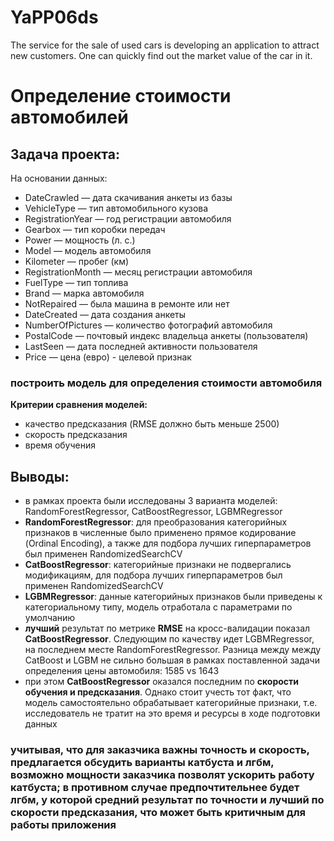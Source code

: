 # YaPP06ds
The service for the sale of used cars is developing an application to attract new customers.  One can quickly find out the market value of the car in it. 
# Определение стоимости автомобилей
## Задача проекта:
На основании данных:
* DateCrawled — дата скачивания анкеты из базы
* VehicleType — тип автомобильного кузова
* RegistrationYear — год регистрации автомобиля
* Gearbox — тип коробки передач
* Power — мощность (л. с.)
* Model — модель автомобиля
* Kilometer — пробег (км)
* RegistrationMonth — месяц регистрации автомобиля
* FuelType — тип топлива
* Brand — марка автомобиля
* NotRepaired — была машина в ремонте или нет
* DateCreated — дата создания анкеты
* NumberOfPictures — количество фотографий автомобиля
* PostalCode — почтовый индекс владельца анкеты (пользователя)
* LastSeen — дата последней активности пользователя
* Price — цена (евро) - целевой признак

### построить модель для определения стоимости автомобиля

**Критерии сравнения моделей:**

* качество предсказания (RMSE должно быть меньше 2500)
* скорость предсказания
* время обучения

## Выводы:
* в рамках проекта были исследованы 3 варианта моделей: RandomForestRegressor, CatBoostRegressor, LGBMRegressor
* **RandomForestRegressor**: для преобразования категорийных признаков в численные было применено прямое кодирование (Ordinal Encoding), а также для подбора лучших гиперпараметров был применен RandomizedSearchCV
* **CatBoostRegressor**: категорийные признаки не подвергались модификациям, для подбора лучших гиперпараметров был применен RandomizedSearchCV
* **LGBMRegressor**: данные категорийных признаков были приведены к категориальному типу, модель отработала с параметрами по умолчанию
* **лучший** результат по метрике **RMSE** на кросс-валидации показал **CatBoostRegressor**. Следующим по качеству идет LGBMRegressor, на последнем месте RandomForestRegressor. Разница между между CatBoost и LGBM не сильно большая в рамках поставленной задачи определения цены автомобиля: 1585 vs 1643
* при этом **CatBoostRegressor** оказался последним по **скорости обучения и предсказания**. Однако стоит учесть тот факт, что модель самостоятельно обрабатывает категорийные признаки, т.е. исследователь не тратит на это время и ресурсы в ходе подготовки данных
### учитывая, что для заказчика важны точность и скорость, предлагается обсудить варианты катбуста и лгбм, возможно мощности заказчика позволят ускорить работу катбуста; в противном случае предпочтительнее будет лгбм, у которой средний результат по точности и лучший по скорости предсказания, что может быть критичным для работы приложения
